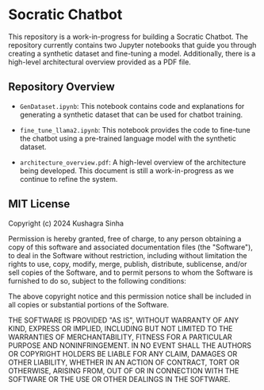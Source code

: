 # Socratic Chatbot

This repository is a work-in-progress for building a Socratic Chatbot. The repository currently contains two Jupyter notebooks that guide you through creating a synthetic dataset and fine-tuning a model. Additionally, there is a high-level architectural overview provided as a PDF file.

## Repository Overview

- `GenDataset.ipynb`: This notebook contains code and explanations for generating a synthetic dataset that can be used for chatbot training.
  
- `fine_tune_llama2.ipynb`: This notebook provides the code to fine-tune the chatbot using a pre-trained language model with the synthetic dataset.
  
- `architecture_overview.pdf`: A high-level overview of the architecture being developed. This document is still a work-in-progress as we continue to refine the system.

## MIT License

Copyright (c) 2024 Kushagra Sinha

Permission is hereby granted, free of charge, to any person obtaining a copy
of this software and associated documentation files (the "Software"), to deal
in the Software without restriction, including without limitation the rights
to use, copy, modify, merge, publish, distribute, sublicense, and/or sell
copies of the Software, and to permit persons to whom the Software is
furnished to do so, subject to the following conditions:

The above copyright notice and this permission notice shall be included in all
copies or substantial portions of the Software.

THE SOFTWARE IS PROVIDED "AS IS", WITHOUT WARRANTY OF ANY KIND, EXPRESS OR
IMPLIED, INCLUDING BUT NOT LIMITED TO THE WARRANTIES OF MERCHANTABILITY,
FITNESS FOR A PARTICULAR PURPOSE AND NONINFRINGEMENT. IN NO EVENT SHALL THE
AUTHORS OR COPYRIGHT HOLDERS BE LIABLE FOR ANY CLAIM, DAMAGES OR OTHER
LIABILITY, WHETHER IN AN ACTION OF CONTRACT, TORT OR OTHERWISE, ARISING FROM,
OUT OF OR IN CONNECTION WITH THE SOFTWARE OR THE USE OR OTHER DEALINGS IN THE
SOFTWARE.
